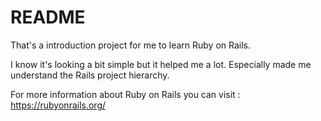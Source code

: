 # README

That's a introduction project for me to learn Ruby on Rails.

I know it's looking a bit simple but it helped me a lot. Especially made me understand the Rails project hierarchy. 

For more information about Ruby on Rails you can visit : https://rubyonrails.org/
